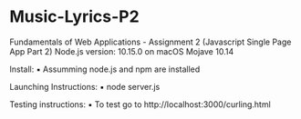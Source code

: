 # Music-Lyrics-P2
Fundamentals of Web Applications - Assignment 2 (Javascript Single Page App Part 2)
Node.js version: 10.15.0 on macOS Mojave 10.14

Install:
	▪	Assumming node.js and npm are installed 

Launching Instructions:
	▪	node server.js

Testing instructions: 
	▪	To test go to http://localhost:3000/curling.html

